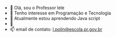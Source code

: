 - 👋 Olá, sou o Professor lele
- 👀 Tenho interesse em Programação e Tecnologia
- 🌱 Atualmente estou aprendendo Java script
- 💞️ 
- 📫 email de contato: l.polin@escola.pr.gov.br

<!---
Professorlele/Professorlele is a ✨ special ✨ repository because its `README.md` (this file) appears on your GitHub profile.
You can click the Preview link to take a look at your changes.
--->
